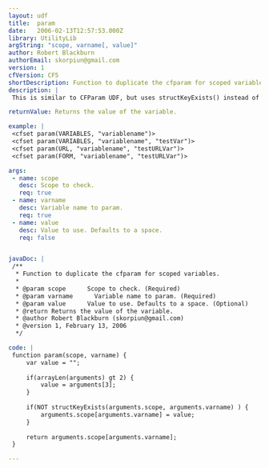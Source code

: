 ```yaml
---
layout: udf
title:  param
date:   2006-02-13T12:57:53.000Z
library: UtilityLib
argString: "scope, varname[, value]"
author: Robert Blackburn
authorEmail: skorpiun@gmail.com
version: 1
cfVersion: CF5
shortDescription: Function to duplicate the cfparam for scoped variables.
description: |
 This is similar to CFParam UDF, but uses structKeyExists() instead of isDefined() for slightly better performance and more easily debugged code.

returnValue: Returns the value of the variable.

example: |
 <cfset param(VARIABLES, "variablename")>
 <cfset param(VARIABLES, "variablename", "testVar")>
 <cfset param(URL, "variablename", "testURLVar")>
 <cfset param(FORM, "variablename", "testURLVar")>

args:
 - name: scope
   desc: Scope to check.
   req: true
 - name: varname
   desc: Variable name to param.
   req: true
 - name: value
   desc: Value to use. Defaults to a space.
   req: false


javaDoc: |
 /**
  * Function to duplicate the cfparam for scoped variables.
  * 
  * @param scope      Scope to check. (Required)
  * @param varname      Variable name to param. (Required)
  * @param value      Value to use. Defaults to a space. (Optional)
  * @return Returns the value of the variable. 
  * @author Robert Blackburn (skorpiun@gmail.com) 
  * @version 1, February 13, 2006 
  */

code: |
 function param(scope, varname) {
     var value = "";
     
     if(arrayLen(arguments) gt 2) {
         value = arguments[3];
     }
     
     if(NOT structKeyExists(arguments.scope, arguments.varname) ) {
         arguments.scope[arguments.varname] = value;
     }
     
     return arguments.scope[arguments.varname];
 }

---
```


